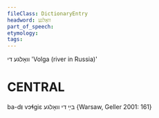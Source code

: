 ```yaml
---
fileClass: DictionaryEntry
headword: וואָלגע
part_of_speech: 
etymology: 
tags: 
---
```

וואָלגע
די
'Volga (river in Russia)'

CENTRAL
========

ba-dᵻ vɔɬgiɛ בײַ די וואָלגע {Warsaw, Geller 2001: 161}
